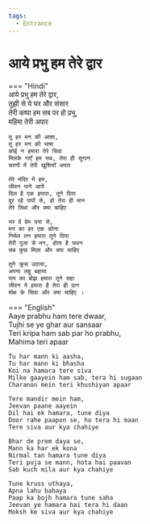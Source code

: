 ```yaml
---
tags:
  - Entrance
---
```

  
# आये प्रभु हम तेरे द्वार  

=== "Hindi"  
    आये प्रभु हम तेरे द्वार,  
    तुझी से ये घर और संसार  
    तेरी कष्पा हम सब पर हो प्रभु,  
    महिमा तेरी अपार  
  
    तू हर मन की आशा,  
    तू हर मन की भाषा  
    कोई न हमारा तेरे सिवा  
    मिलके गाएँ हम सब, तेरा ही सुगान  
    चरणों में तेरी खुशियाँ अपार  
  
    तेरे मंदिर में हम,  
    जीवन पाने आयें  
    दिल है एक हमारा, तूने दिया  
    दूर रहे पापों से, हो तेरा ही मान  
    तेरे सिवा और क्या चाहिए  
  
    भर दे प्रेम दया से,  
    मन का हर एक कोना  
    निर्मल तन हमारा तूने दिया  
    तेरी पूजा से मन, होता है पावन  
    सब कुछ मिला और क्या चाहिए  
  
    तूने क्रूस उठाया,  
    अपना लहू बहाया  
    पाप का बोझ हमारा तूने सहा  
    जीवन ये हमारा है तेरा ही दान  
    मोक्ष के सिवा और क्या चाहिए ।  
      
=== "English"  
    Aaye prabhu ham tere dwaar,  
    Tujhi se ye ghar aur sansaar  
    Teri kripa ham sab par ho prabhu,  
    Mahima teri apaar  
  
    Tu har mann ki aasha,  
    Tu har mann ki bhasha  
    Koi na hamara tere siva  
    Milke gaayein ham sab, tera hi sugaan  
    Charanon mein teri khushiyan apaar  
  
    Tere mandir mein ham,  
    Jeevan paane aayein  
    Dil hai ek hamara, tune diya  
    Door rahe paapon se, ho tera hi maan  
    Tere siva aur kya chahiye  
  
    Bhar de prem daya se,  
    Mann ka har ek kona  
    Nirmal tan hamara tune diya  
    Teri puja se mann, hota hai paavan  
    Sab kuch mila aur kya chahiye  
  
    Tune kruss uthaya,  
    Apna lahu bahaya  
    Paap ka bojh hamara tune saha  
    Jeevan ye hamara hai tera hi daan  
    Moksh ke siva aur kya chahiye  